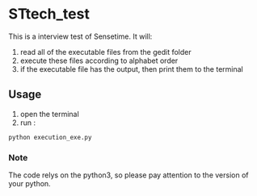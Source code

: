 # STtech_test

This is a interview test of Sensetime. It will:
1. read all of the executable files from the gedit folder
2. execute these files according to alphabet order
3. if the executable file has the output, then print them to the terminal

## Usage
1. open the terminal
2. run :
```shell
python execution_exe.py
```
###   Note

   The code relys on the python3, so please pay attention to the version of your python.